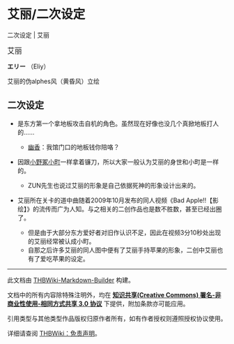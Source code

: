# 艾丽/二次设定

<!-- source html: G:\repos\THBWiki-Markdown-Builder\THBWikiMarkdown\Temp\main\8\82\ns0%3A%E8%89%BE%E4%B8%BD%2F%E4%BA%8C%E6%AC%A1%E8%AE%BE%E5%AE%9A.html -->

二次设定 | 艾丽

  
<big>艾丽</big>  

 **エリー** （Eliy）
  

[](./文件-艾丽（伪黄昏风立绘）.png.md)  [](./文件-艾丽（伪黄昏风立绘）.png.md)艾丽的伪alphes风（黄昏风）立绘

## 二次设定
- 是东方第一个拿地板攻击自机的角色。虽然现在好像也没几个真掀地板打人的……  

  - [幽香](./幽香.md)：我馆门口的地板钱你陪咯？

- 因跟[小野冢小町](./小野冢小町.md)一样拿着镰刀，所以大家一般认为艾丽的身世和小町是一样的。
  - ZUN先生也说过艾丽的形象是自己依据死神的形象设计出来的。

- 艾丽所在关卡的道中曲随着2009年10月发布的同人视频《Bad Apple!!【影绘】》的流传而广为人知。与之相关的二创作品也是数不胜数，甚至已经出圈了。
  - 但是由于大部分东方爱好者对旧作认识不足，因此在视频3分10秒处出现的艾丽经常被认成小町。
  - 自那之后许多艾丽的同人图中便有了艾丽手持苹果的形象，二创中艾丽也有了爱吃苹果的设定。






---

此文档由 [THBWiki-Markdown-Builder](https://github.com/Delsin-Yu/THBWiki-Markdown-Builder) 构建。

文档中的所有内容除特殊注明外，均在 [**知识共享(Creative Commons) 署名-非商业性使用-相同方式共享 3.0 协议**](https://creativecommons.org/licenses/by-sa/3.0/deed.zh-hans) 下提供，附加条款亦可能应用。

引用类型与其他类型作品版权归原作者所有，如有作者授权则遵照授权协议使用。

详细请查阅 [THBWiki：免责声明](https://thbwiki.cc/THBWiki:%E5%85%8D%E8%B4%A3%E5%A3%B0%E6%98%8E)。

